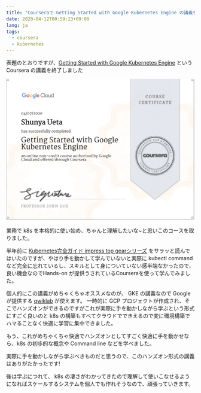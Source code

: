 ```yaml
---
title: "Courseraで Getting Started with Google Kubernetes Engine の講義を修了した"
date: 2020-04-12T00:59:23+09:00
lang: ja
tags:
  - coursera
  - kubernetes
---
```


表題のとおりですが、[Getting Started with Google Kubernetes Engine](https://www.coursera.org/learn/google-kubernetes-engine) という Coursera の講義を終了しました

![coursera](/posts/2020-04-12/images/coursera.png)

業務で k8s を本格的に使い始め、ちゃんと理解したいな~と思いこのコースを取りました。

半年前に [Kubernetes完全ガイド impress top gearシリーズ](https://amzn.to/3cqb8zV) をサラッと読んではいたのですが、やはり手を動かして学んでいないと実際に kubectl command など完全に忘れているし、スキルとして身についていない感半端なかったので、良い機会なのでHands-on が提供うされているCourseraを使って学んでみました。

個人的にこの講義がめちゃくちゃオススメなのが、 GKE の講義なので Google が提供する [qwiklab](https://www.qwiklabs.com/) が使えます。
一時的に GCP プロジェクトが作成され、そこでハンズオンができるのですがこれが実際に手を動かしながら学ぶという形式にすごく良いのと k8s の構築もすべてクラウドでできえるので変に環境構築でハマることなく快適に学習に集中できました。

もう、これがめちゃくちゃ快適でハンズオンとしてすごく快適に手を動かせなら、k8s の初歩的な概念や Command line などを学べました。

実際に手を動かしながら学ぶべきものだと思うので、このハンズオン形式の講義はありがたかったです!

後は学ぶにつれて、 k8s の凄さがわかってきたので理解して使いこなせるようになればスケールするシステムを個人でも作れそうなので、頑張っていきます。

